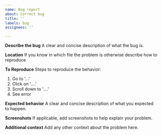 ```yaml
---
name: Bug report
about: Correct bug
title: ''
labels: bug
assignees: ''

---
```


**Describe the bug**
A clear and concise description of what the bug is.


**Location**
If you know in which file the problem is otherwise describe how to reproduce

**To Reproduce**
Steps to reproduce the behavior:
1. Go to '...'
2. Click on '....'
3. Scroll down to '....'
4. See error


**Expected behavior**
A clear and concise description of what you expected to happen.

**Screenshots**
If applicable, add screenshots to help explain your problem.

**Additional context**
Add any other context about the problem here.
